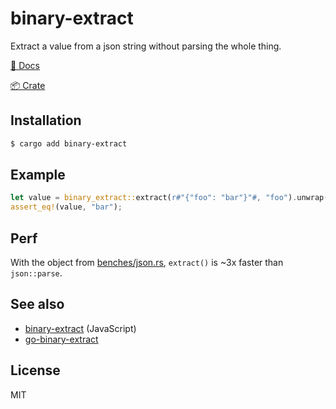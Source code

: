 # binary-extract
Extract a value from a json string without parsing the whole thing.

[📖 Docs](https://docs.rs/binary-extract/latest/binary_extract/)

[📦 Crate](https://crates.io/crates/binary-extract)

## Installation

```bash
$ cargo add binary-extract
```

## Example

```rust
let value = binary_extract::extract(r#"{"foo": "bar"}"#, "foo").unwrap();
assert_eq!(value, "bar");
```

## Perf

With the object from [benches/json.rs](benches/json.rs), `extract()` is ~3x
faster than `json::parse`.

## See also

- [binary-extract](https://github.com/juliangruber/binary-extract) (JavaScript)
- [go-binary-extract](https://github.com/juliangruber/go-binary-extract)

## License

MIT
